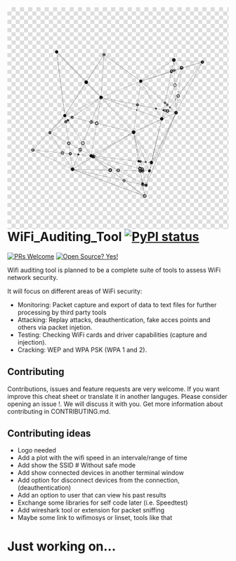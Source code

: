 <img src="icon.jpg" align="right"/>

# WiFi_Auditing_Tool [![PyPI status](https://img.shields.io/pypi/status/ansicolortags.svg)](https://pypi.python.org/pypi/ansicolortags/)
[![PRs Welcome](https://img.shields.io/badge/PRs-welcome-brightgreen.svg?style=flat-square)](http://makeapullrequest.com) [![Open Source? Yes!](https://badgen.net/badge/Open%20Source%20%3F/Yes%21/blue?icon=github)](https://github.com/Naereen/badges/)

Wifi auditing tool is planned to be a complete suite of tools to assess WiFi network security.

It will focus on different areas of WiFi security:
- Monitoring: Packet capture and export of data to text files for further processing by third party tools
- Attacking: Replay attacks, deauthentication, fake acces points and others via packet injetion.
- Testing: Checking WiFi cards and driver capabilities (capture and injection).
- Cracking: WEP and WPA PSK (WPA 1 and 2).

## Contributing
Contributions, issues and feature requests are very welcome. If you want improve this cheat sheet or translate it in another languges. Please consider opening an issue !. We will discuss it with you. Get more information about contributing in CONTRIBUTING.md.

## Contributing ideas
- Logo needed
- Add a plot with the wifi speed in an intervale/range of time
- Add show the SSID # Without safe mode 
- Add show connected devices in another terminal window
- Add option for disconnect devices from the connection, (deauthentication)
- Add an option to user that can view his past results
- Exchange some libraries for self code later (i.e. Speedtest)
- Add wireshark tool or extension for packet sniffing
- Maybe some link to wifimosys or linset, tools like that

# Just working on... # 
